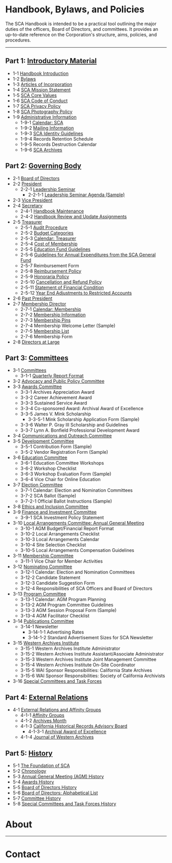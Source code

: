 # Handbook, Bylaws, and Policies

The SCA Handbook is intended to be a practical tool outlining the major duties of the officers, Board of Directors, and committees. It provides an up-to-date reference on the Corporation's structure, aims, policies, and procedures.

***

## Part 1: [Introductory Material](/sca-handbook/01_introductory_material/index.html)
- 1-1     [Handbook Introduction](/sca-handbook/01_introductory_material/01-01_handbook-introduction.html)
- 1-2     [Bylaws](/sca-handbook/01_introductory_material/01-02_bylaws.html)
- 1-3     [Articles of Incorporation](/sca-handbook/01_introductory_material/01-03_articles-of-incorporation.html)
- 1-4     [SCA Mission Statement](/sca-handbook/01_introductory_material/01-04_sca-mission-statement.html)
- 1-5     [SCA Core Values](/sca-handbook/01_introductory_material/01-05_sca-core-values.html)
- 1-6     [SCA Code of Conduct](/sca-handbook/01_introductory_material/01-06_sca-code-of-conduct.html)
- 1-7     [SCA Privacy Policy](/sca-handbook/01_introductory_material/01-07_sca-privacy-policy.html)
- 1-8     [SCA Photography Policy](/sca-handbook/01_introductory_material/01-08_sca-photography-policy.html)
- 1-9    [Administrative Information](/sca-handbook/01_introductory_material/01-09_administrative-information.html)
  - 1-9-1     [Calendar: SCA](/sca-handbook/01_introductory_material/01-09-01_calendar-sca.html)
  - 1-9-2     [Mailing Information](/sca-handbook/01_introductory_material/01-09-02_mailing-information.html)
  - 1-9-3     [SCA Identity Guidelines](/sca-handbook/01_introductory_material/01-09-03_identity-guidelines.html)
  - 1-9-4     Records Retention Schedule
  - 1-9-5     Records Destruction Calendar
  - 1-9-6     [SCA Archives](/sca-handbook/01_introductory_material/01-09-06_sca-archives.html)

## Part 2: [Governing Body ](/sca-handbook/02_governing_body/)
- 2-1     [Board of Directors](/sca-handbook/02_governing_body/02-01_board-of-directors.html)
- 2-2     [President](/sca-handbook/02_governing_body/02-02_president.html)
  - 2-2-1     [Leadership Seminar](/sca-handbook/02_governing_body/02-02-01_leadership-seminar.html)
    - 2-2-1-1     [Leadership Seminar Agenda (Sample)](/sca-handbook/02_governing_body/02-02-01-01_leadership-seminar-agenda-sample.html)
- 2-3     [Vice President](/sca-handbook/02_governing_body/02-03_vice-president.html)
- 2-4     [Secretary](/sca-handbook/02_governing_body/02-04_secretary.html)
  - 2-4-1     [Handbook Maintenance](/sca-handbook/02_governing_body/02-04-01_handbook-maintenance.html)
  - 2-4-2     [Handbook Review and Update Assignments](/sca-handbook/02_governing_body/02-04-02_handbook-review.html)
- 2-5     [Treasurer](/sca-handbook/02_governing_body/02-05_treasurer.html)
  - 2-5-1     [Audit Procedure](/sca-handbook/02_governing_body/02-05-01_audit-procedure.html)
  - 2-5-2     [Budget Categories](/sca-handbook/02_governing_body/02-05-02_budget-categories.html)
  - 2-5-3     [Calendar: Treasurer](/sca-handbook/02_governing_body/02-05-03_calendar-treasurer.html)
  - 2-5-4     [Cost of Membership](/sca-handbook/02_governing_body/02-05-04_cost-of-membership.html)
  - 2-5-5     [Education Fund  Guidelines](/sca-handbook/02_governing_body/02-05-05_education-fund-guidelines.html)
  - 2-5-6     [Guidelines for Annual Expenditures from the SCA General Fund](/sca-handbook/02_governing_body/02-05-06_annual-expenditures-guidelines.html)
  - 2-5-7     Reimbursement Form
  - 2-5-8     [Reimbursement Policy](/sca-handbook/02_governing_body/02-05-08_reimbursement-policy.html)
  - 2-5-9     [Honoraria Policy](/sca-handbook/02_governing_body/02-05-09_honoraria-policy.html)
  - 2-5-10   [Cancellation and Refund Policy](/sca-handbook/02_governing_body/02-05-10_cancellation-and-refund-policy.html)
  - 2-5-11   [Statement of Financial Condition](/sca-handbook/02_governing_body/02-05-11_statement-of-financial-condition.html)
  - 2-5-12   [Year End Adjustments to Restricted Accounts](/sca-handbook/02_governing_body/02-05-12_year-end-adjustments.html)
- 2-6     [Past President](/sca-handbook/02_governing_body/02-06_past-president.html)
- 2-7     [Membership Director](/sca-handbook/02_governing_body/02-07_membership-director.html)
  - 2-7-1     [Calendar: Membership](/sca-handbook/02_governing_body/02-07-02_calendar-membership.html)
  - 2-7-2     [Membership Information](/sca-handbook/02_governing_body/02-07-02_membership-information.html)
  - 2-7-3     [Membership Pins](/sca-handbook/02_governing_body/02-07-03_membership-pins.html)
  - 2-7-4     Membership Welcome Letter (Sample)
  - 2-7-5     [Membership List](/sca-handbook/02_governing_body/02-07-05_membership-list.html)
  - 2-7-6     Membership Form
- 2-8     [Directors at Large](/sca-handbook/02_governing_body/02-08_directors-at-large.html)

## Part 3: [Committees](/sca-handbook/03_committees/)
- 3-1     [Committees](/sca-handbook/03_committees/03-01_committees.html)
  - 3-1-1     [Quarterly Report Format](/sca-handbook/03_committees/03-01-01_quarterly-report-format.html)
- 3-2     [Advocacy and Public Policy Committee](/sca-handbook/03_committees/03-02_advocacy-and-public-policy.html)
- 3-3     [Awards Committee](/sca-handbook/03_committees/03-03_awards.html)
  - 3-3-1     Archives Appreciation Award
  - 3-3-2     Career Achievement Award
  - 3-3-3     Sustained Service Award
  - 3-3-4     Co-sponsored Award:  Archival Award of Excellence
  - 3-3-5     James V. Mink Scholarship
    - 3-3-5-1     Mink Scholarship Application Form (Sample)
  - 3-3-6     Walter P. Gray III Scholarship and Guidelines
  - 3-3-7     Lynn A. Bonfield Professional Development Award
- 3-4     [Communications and Outreach Committee](/sca-handbook/03_committees/03-04_communications-and-outreach.html)
- 3-5     [Development Committee](/sca-handbook/03_committees/03-05_development.html)
  - 3-5-1     Contribution Form (Sample)
  - 3-5-2     Vendor Registration Form (Sample)
- 3-6     [Education Committee](/sca-handbook/03_committees/03-06_education.html)
  - 3-6-1     Education Committee Workshops
  - 3-6-2     Workshop Checklist
  - 3-6-3     Workshop Evaluation Form (Sample)
  - 3-6-4     Vice Chair for Online Education
- 3-7     [Election Committee](/sca-handbook/03_committees/03-07_election.html)
  - 3-7-1     Calendar: Election and Nomination Committees
  - 3-7-2     SCA Ballot (Sample)
  - 3-7-2-1     Official Ballot Instructions (Sample)
- 3-8     [Ethics and Inclusion Committee](/sca-handbook/03_committees/03-08_ethics-and-inclusion.html)
- 3-9     [Finance and Investment Committee](/sca-handbook/03_committees/03-09_finance-and-investment.html)
  - 3-9-1     SCA Investment Policy Statement
- 3-10   [Local Arrangements Committee: Annual General Meeting](/sca-handbook/03_committees/03-10_local-arrangements.html)
  - 3-10-1   AGM Budget/Financial Report Format
  - 3-10-2   Local Arrangements Checklist
  - 3-10-3   Local Arrangements Calendar
  - 3-10-4   Site Selection Checklist
  - 3-10-5   Local Arrangements Compensation Guidelines
- 3-11   [Membership Committee](/sca-handbook/03_committees/03-11_membership.html)
  - 3-11-1   Vice Chair for Member Activities
- 3-12   [Nominating Committee](/sca-handbook/03_committees/03-12_nominating.html)
  - 3-12-1   Calendar: Election and Nomination Committees
  - 3-12-2   Candidate Statement
  - 3-12-3   Candidate Suggestion Form
  - 3-12-4   Responsibilities of SCA Officers and Board of Directors
- 3-13   [Program Committee](/sca-handbook/03_committees/03-13_program.html)
  - 3-13-1   Calendar: AGM Program Planning
  - 3-13-2   AGM Program Committee Guidelines
  - 3-13-3   AGM Session Proposal Form (Sample)
  - 3-13-4   AGM Facilitator Checklist
- 3-14   [Publications Committee](/sca-handbook/03_committees/03-14_publications.html)
  - 3-14-1   Newsletter
    - 3-14-1-1   Advertising Rates
    - 3-14-1-2   Standard Advertisement Sizes for SCA Newsletter
- 3-15   [Western Archives Institute](/sca-handbook/03_committees/03-14_western-archives-institute.html)
  - 3-15-1   Western Archives Institute Administrator
  - 3-15-2   Western Archives Institute Assistant/Associate Administrator
  - 3-15-3   Western Archives Institute Joint Management Committee
  - 3-15-4   Western Archives Institute On-Site Coordinator
  - 3-15-5   WAI Sponsor Responsibilities: California State Archives
  - 3-15-6   WAI Sponsor Responsibilities: Society of California Archivists
- 3-16   [Special Committees and Task Forces](/sca-handbook/03_committees/03-03_awards.html)

## Part 4: [External Relations](/sca-handbook/04_external_relations/)
- 4-1     [External Relations and Affinity Groups](/sca-handbook/04_external_relations/04-01_external-relations-and-affinity-groups.html)
  - 4-1-1     [Affinity Groups](/sca-handbook/04_external_relations/04-01-01_affinity-groups.html)
  - 4-1-2     [Archives Month](/sca-handbook/04_external_relations/04-01-02_archives-month.html)
  - 4-1-3     [California Historical Records Advisory Board](/sca-handbook/04_external_relations/04-01-03_chrab.html)
    - 4-1-3-1     [Archival Award of Excellence](/sca-handbook/04_external_relations/04-01-03-01_archival-award-of-excellence.html)
  - 4-1-4     [Journal of Western Archives](/sca-handbook/04_external_relations/04-01-04_journal-of-western-archives.html)

## Part 5: [History](/sca-handbook/05_history/)
- 5-1     [The Foundation of SCA](/sca-handbook/05_history/05-01_foundation-of-SCA.html)
- 5-2     [Chronology](/sca-handbook/05_history/05-02_chronology.html)
- 5-3     [Annual General Meeting (AGM) History](/sca-handbook/05_history/05-03_agm-history.html)
- 5-4     [Awards History](/sca-handbook/05_history/05-04_awards-history.html)
- 5-5     [Board of Directors History](/sca-handbook/05_history/05-05_board-history.html)
- 5-6     [Board of Directors: Alphabetical List](/sca-handbook/05_history/05-06_board-alphabetical.html)
- 5-7     [Committee History](/sca-handbook/05_history/05-07_committee-history.html)
- 5-8     [Special Committees and Task Forces History ](/sca-handbook/05_history/05-08_special-committees-task-force-history.html)

# About

***

# Contact
